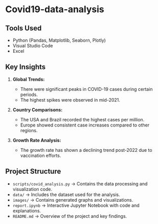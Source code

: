 # Covid19-data-analysis
## Tools Used
- Python (Pandas, Matplotlib, Seaborn, Plotly)
- Visual Studio Code
- Excel

## Key Insights
1. **Global Trends:** 
   - There were significant peaks in COVID-19 cases during certain periods.
   - The highest spikes were observed in mid-2021.
   
2. **Country Comparisons:** 
   - The USA and Brazil recorded the highest cases per million.
   - Europe showed consistent case increases compared to other regions.

3. **Growth Rate Analysis:** 
   - The growth rate has shown a declining trend post-2022 due to vaccination efforts.

## Project Structure
- `scripts/covid_analysis.py` → Contains the data processing and visualization code.
- `data/` → Includes the dataset used for the analysis.
- `images/` → Contains generated graphs and visualizations.
- `report.ipynb` → Interactive Jupyter Notebook with code and explanations.
- `README.md` → Overview of the project and key findings.

